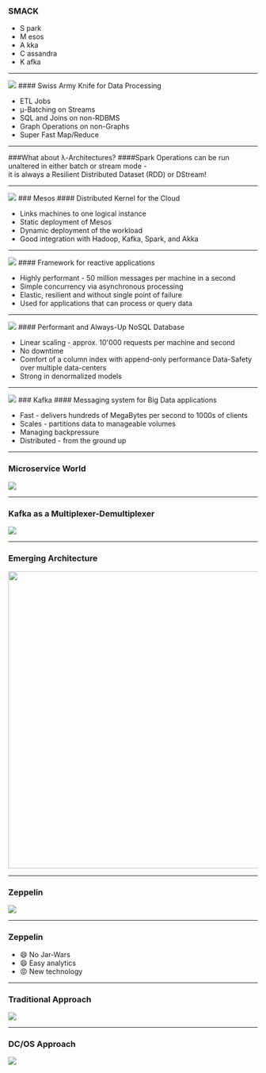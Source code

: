 
### SMACK

<!-- .slide: data-background="img/background-orange-orig.jpg" -->

- S park <!-- .element: class="fragment" --> 
- M esos <!-- .element: class="fragment" --> 
- A kka <!-- .element: class="fragment" --> 
- C assandra <!-- .element: class="fragment" --> 
- K afka <!-- .element: class="fragment" --> 

---

<!-- .slide: data-background="img/background-green-orig.jpg" -->

<img class="logo" src="./img/logo-spark.png" />
#### Swiss Army Knife for Data Processing


- ETL Jobs <!-- .element: class="fragment" --> 
- μ-Batching on Streams <!-- .element: class="fragment" --> 
- SQL and Joins on non-RDBMS <!-- .element: class="fragment" --> 
- Graph Operations on non-Graphs <!-- .element: class="fragment" --> 
- Super Fast Map/Reduce <!-- .element: class="fragment" --> 

---

<!-- .slide: data-background="img/background-green-orig.jpg" -->

###What about λ-Architectures? <!-- .element: class="fragment" --> 
####Spark Operations can be run unaltered in either batch or stream mode - <br />it is always a Resilient Distributed Dataset (RDD) or DStream! <!-- .element: class="fragment" --> 

---

<!-- .slide: data-background="img/background-green-orig.jpg" -->

<img class="logo" src="./img/logo-mesos.png" />
### Mesos
#### Distributed Kernel for the Cloud


- Links machines to one logical instance <!-- .element: class="fragment" --> 
- Static deployment of Mesos <!-- .element: class="fragment" --> 
- Dynamic deployment of the workload <!-- .element: class="fragment" --> 
- Good integration with Hadoop, Kafka, Spark, and Akka <!-- .element: class="fragment" --> 

---

<!-- .slide: data-background="img/background-green-orig.jpg" -->

<img class="logo" src="./img/logo-akka.svg" />
#### Framework for reactive applications


- Highly performant - 50 million messages per machine in a second <!-- .element: class="fragment" --> 
- Simple concurrency via asynchronous processing <!-- .element: class="fragment" --> 
- Elastic, resilient and without single point of failure <!-- .element: class="fragment" --> 
- Used for applications that can process or query data <!-- .element: class="fragment" --> 
 
---

<!-- .slide: data-background="img/background-green-orig.jpg" -->

<img class="logo" src="./img/logo-cassandra.png" />
#### Performant and Always-Up NoSQL Database


- Linear scaling - approx. 10'000 requests per machine and second <!-- .element: class="fragment" --> 
- No downtime <!-- .element: class="fragment" --> 
- Comfort of a column index with append-only performance Data-Safety over multiple data-centers <!-- .element: class="fragment" --> 
- Strong in denormalized models <!-- .element: class="fragment" --> 

---

<!-- .slide: data-background="img/background-green-orig.jpg" -->

<img class="logo" src="./img/logo-kafka.png" />
### Kafka
#### Messaging system for Big Data applications
     
- Fast - delivers hundreds of MegaBytes per second to 1000s of clients <!-- .element: class="fragment" --> 
- Scales - partitions data to manageable volumes <!-- .element: class="fragment" --> 
- Managing backpressure <!-- .element: class="fragment" --> 
- Distributed - from the ground up <!-- .element: class="fragment" --> 

---

<!-- .slide: data-background="img/background-green-orig.jpg" -->

### Microservice World

<img src="./img/microservice.svg" />

---

<!-- .slide: data-background="img/background-green-orig.jpg" -->

### Kafka as a Multiplexer-Demultiplexer

<img src="./img/kafka_multiplexer_demultiplexer.png" style="background-color:white;" />

---

### Emerging Architecture 

<!-- .slide: data-background="img/background-green-orig.jpg" -->

<img src="./img/fast-data-architecture.png" style="height:600px" />

---

### Zeppelin

<!-- .slide: data-background="img/background-green-orig.jpg" -->

<img src="./img/zeppelin.png" />

---

### Zeppelin

<!-- .slide: data-background="img/background-green-orig.jpg" -->

- &#x1f604; No Jar-Wars  <!-- .element: class="fragment" --> 
- &#x1f604; Easy analytics  <!-- .element: class="fragment" --> 
- &#x1f621; New technology  <!-- .element: class="fragment" --> 

---

### Traditional Approach

<!-- .slide: data-background="img/background-green-orig.jpg" -->

<img src="./img/traditional_approach.png" />

---

### DC/OS Approach

<!-- .slide: data-background="img/background-green-orig.jpg" -->

<img src="./img/dcos_approach.png" />
